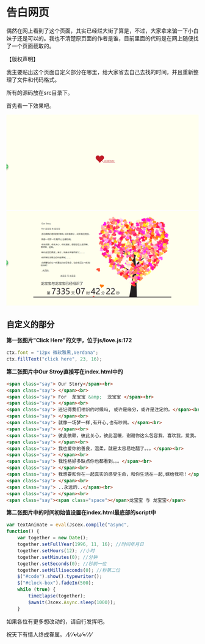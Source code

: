# 告白网页

偶然在网上看到了这个页面，其实已经烂大街了算是，不过，大家拿来骗一下小白妹子还是可以的。我也不清楚原页面的作者是谁，目前里面的代码是在网上随便找了一个页面截取的。

【版权声明】

我主要贴出这个页面自定义部分在哪里，给大家省去自己去找的时间，并且重新整理了文件和代码格式。

所有的源码放在src目录下。

首先看一下效果吧。

![效果1](effect1.png)![效果2](effect2.png)

## 自定义的部分

**第一张图片"Click Here"的文字，位于js/love.js:172**

```javascript
ctx.font = "12px 微软雅黑,Verdana";
ctx.fillText("click here", 23, 16);
```

**第二张图片中Our Stroy直接写在index.html中的**

```html
<span class="say"> Our Story</span><br>
<span class="say"> </span><br>
<span class="say"> For  龙宝宝 &amp;  龙宝宝 </span><br>
<span class="say"> </span><br>
<span class="say"> 还记得我们相识的时候吗, 或许是缘分，或许是注定的。</span><br>
<span class="say"> </span><br>
<span class="say"> 就像一场梦一样,有开心,也有吵闹。</span><br>
<span class="say"> </span><br>
<span class="say"> 彼此依赖，彼此关心，彼此温暖，谢谢你这么包容我，喜欢我，爱我。</span><br>
<span class="say"> </span><br>
<span class="say"> 我也爱你的善良，温柔，就是太容易吃醋了。。。</span><br>
<span class="say"> </span><br>
<span class="say"> 我性格好多缺点你也都看到。。。</span><br>
<span class="say"> </span><br>
<span class="say"> 我想要和你在一起真实的感受生命，和你生活在一起,嫁给我吧！</span><br>
<span class="say"> </span><br>
<span class="say"> ..永远的..</span><br>
<span class="say"> </span><br>
<span class="say"><span class="space"></span>龙宝宝 与 龙宝宝</span>
```

**第二张图片中的时间初始值设置在index.html最底部的script中**

``` javascript
var textAnimate = eval(Jscex.compile("async",
function() {
	var together = new Date();
	together.setFullYear(1996, 11, 16); //时间年月日
	together.setHours(12); //小时	
	together.setMinutes(0); //分钟
	together.setSeconds(0); //秒前一位
	together.setMilliseconds(0); //秒第二位
	$("#code").show().typewriter();
	$("#clock-box").fadeIn(500);
	while (true) {
		timeElapse(together);
		$await(Jscex.Async.sleep(1000));
	}
```

如果各位有更多想改动的，请自行发挥吧。

祝天下有情人终成眷属。 ⁄(⁄ ⁄•⁄ω⁄•⁄ ⁄)⁄

